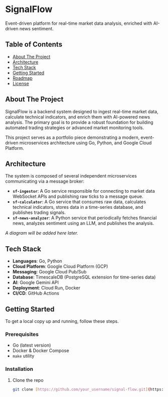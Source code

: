 # SignalFlow

Event-driven platform for real-time market data analysis, enriched with AI-driven news sentiment.

## Table of Contents

- [About The Project](#about-the-project)
- [Architecture](#architecture)
- [Tech Stack](#tech-stack)
- [Getting Started](#getting-started)
- [Roadmap](#roadmap)
- [License](#license)

## About The Project

SignalFlow is a backend system designed to ingest real-time market data, calculate technical indicators, and enrich them with AI-powered news analysis. The primary goal is to provide a robust foundation for building automated trading strategies or advanced market monitoring tools.

This project serves as a portfolio piece demonstrating a modern, event-driven microservices architecture using Go, Python, and Google Cloud Platform.

## Architecture

The system is composed of several independent microservices communicating via a message broker:

- **`sf-ingestor`**: A Go service responsible for connecting to market data WebSocket APIs and publishing raw ticks to a message queue.
- **`sf-calculator`**: A Go service that consumes raw data, calculates technical indicators, stores data in a time-series database, and publishes trading signals.
- **`sf-news-analyzer`**: A Python service that periodically fetches financial news, analyzes sentiment using an LLM, and publishes the analysis.

*A diagram will be added here later.*

## Tech Stack

- **Languages**: Go, Python
- **Cloud Platform**: Google Cloud Platform (GCP)
- **Messaging**: Google Cloud Pub/Sub
- **Database**: TimescaleDB (PostgreSQL extension for time-series data)
- **AI**: Google Gemini API
- **Deployment**: Cloud Run, Docker
- **CI/CD**: GitHub Actions

## Getting Started

To get a local copy up and running, follow these steps.

### Prerequisites

- Go (latest version)
- Docker & Docker Compose
- `make` utility

### Installation

1. Clone the repo
   ```sh
   git clone [https://github.com/your_username/signal-flow.git](https://github.com/maxviazov/signal-flow.git)